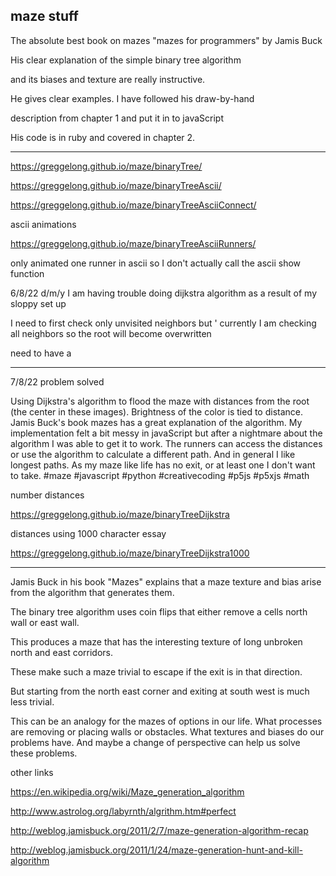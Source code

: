 ## maze stuff


The absolute best book on mazes 
"mazes for programmers" by Jamis Buck

His clear explanation of the simple binary tree algorithm

and its biases and texture are really instructive.

He gives clear examples. I have followed his draw-by-hand

description from chapter 1 and put it in to javaScript

His code is in ruby and covered in chapter 2.

-----------

https://greggelong.github.io/maze/binaryTree/

https://greggelong.github.io/maze/binaryTreeAscii/

https://greggelong.github.io/maze/binaryTreeAsciiConnect/


ascii animations 

https://greggelong.github.io/maze/binaryTreeAsciiRunners/

only animated one runner in ascii so I don't actually call the ascii show function

6/8/22  d/m/y
I am having trouble doing dijkstra algorithm as a result of my sloppy set up

I need to first check only unvisited neighbors but
'
currently I am checking all neighbors so the root will become overwritten 

need to have a 

--- 
7/8/22 problem solved

Using Dijkstra's algorithm to flood the maze with distances from the root (the center in these images). Brightness of the color is tied to distance. Jamis Buck's book mazes has a great explanation of the algorithm. My implementation felt a bit messy in javaScript but after a nightmare about the algorithm I was able to get it to work. The runners can access the distances or use the algorithm to calculate a different path. And in general I like longest paths. As my maze like life has no exit, or at least one I don't want to take. #maze #javascript #python #creativecoding #p5js #p5xjs #math 

number distances 

https://greggelong.github.io/maze/binaryTreeDijkstra


distances using 1000 character essay

https://greggelong.github.io/maze/binaryTreeDijkstra1000

-------

Jamis Buck in his book "Mazes" explains that a maze texture and bias arise from the algorithm that generates them. 

The binary tree algorithm uses coin flips that either remove a cells north wall or east wall.

This produces a maze that has the interesting texture of long unbroken north and east corridors. 

These make such a maze trivial to escape if the exit is in that direction. 

But starting from the north east corner and exiting at south west is much less trivial.

This can be an analogy for the mazes of options in our life.  What processes are removing or placing walls or obstacles.  What textures and biases do our problems have. And maybe a change of perspective can help us solve these problems.






other links


https://en.wikipedia.org/wiki/Maze_generation_algorithm

http://www.astrolog.org/labyrnth/algrithm.htm#perfect


http://weblog.jamisbuck.org/2011/2/7/maze-generation-algorithm-recap


http://weblog.jamisbuck.org/2011/1/24/maze-generation-hunt-and-kill-algorithm